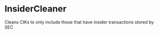 InsiderCleaner
==============

Cleans CIKs to only include those that have insider transactions stored by SEC
